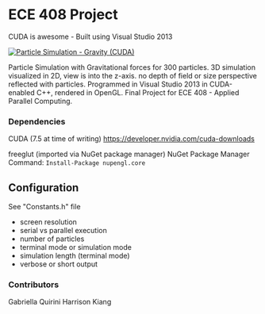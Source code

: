 # ECE 408 Project
CUDA is awesome - Built using Visual Studio 2013


[![Particle Simulation - Gravity (CUDA)](http://img.youtube.com/vi/UakBtV319oY/0.jpg)](http://www.youtube.com/watch?v=UakBtV319oY)

Particle Simulation with Gravitational forces for 300 particles. 3D simulation visualized in 2D, view is into the z-axis. no depth of field or size perspective reflected with particles. Programmed in Visual Studio 2013 in CUDA-enabled C++, rendered in OpenGL. Final Project for ECE 408 - Applied Parallel Computing.

### Dependencies
CUDA (7.5 at time of writing) https://developer.nvidia.com/cuda-downloads

freeglut (imported via NuGet package manager)
NuGet Package Manager Command: <code>Install-Package nupengl.core</code>

## Configuration
See "Constants.h" file
- screen resolution
- serial vs parallel execution
- number of particles
- terminal mode or simulation mode
- simulation length (terminal mode)
- verbose or short output

### Contributors
Gabriella Quirini
Harrison Kiang

